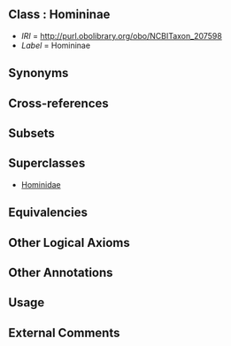 
## Class : Homininae

 * *IRI* = http://purl.obolibrary.org/obo/NCBITaxon_207598
 * *Label* = Homininae

## Synonyms


## Cross-references


## Subsets


## Superclasses

 * [Hominidae](../../NCBITaxon/04/NCBITaxon_9604.md)

## Equivalencies


## Other Logical Axioms


## Other Annotations


## Usage


## External Comments

